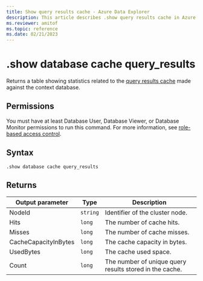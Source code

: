```yaml
---
title: Show query results cache - Azure Data Explorer
description: This article describes .show query results cache in Azure Data Explorer.
ms.reviewer: amitof
ms.topic: reference
ms.date: 02/21/2023
---
```

# .show database cache query_results

Returns a table showing statistics related to the [query results cache](../query/query-results-cache.md) made against the context database.

## Permissions

You must have at least Database User, Database Viewer, or Database Monitor permissions to run this command. For more information, see [role-based access control](access-control/role-based-access-control.md).

## Syntax

`.show database cache query_results`

## Returns
 
|Output parameter |Type |Description 
|---|---|---
|NodeId|`string`|Identifier of the cluster node.
|Hits  |`long`|The number of cache hits.
|Misses  |`long`|The number of cache misses.
|CacheCapacityInBytes |`long` |The cache capacity in bytes.
|UsedBytes  |`long` |The cache used space.
|Count  |`long`| The number of unique query results stored in the cache.
